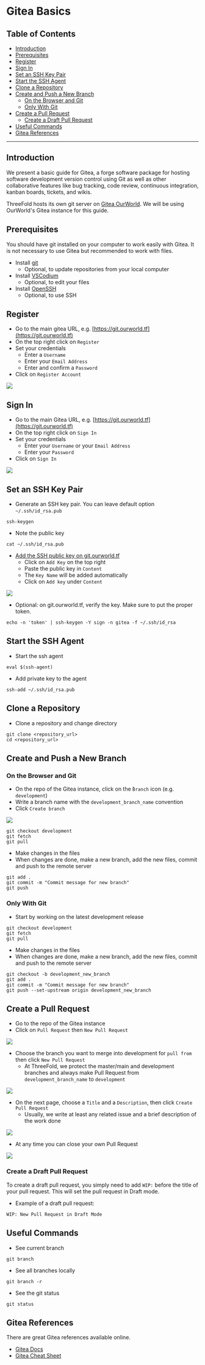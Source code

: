 <h1>Gitea Basics</h1>

<h2>Table of Contents</h2>

- [Introduction](#introduction)
- [Prerequisites](#prerequisites)
- [Register](#register)
- [Sign In](#sign-in)
- [Set an SSH Key Pair](#set-an-ssh-key-pair)
- [Start the SSH Agent](#start-the-ssh-agent)
- [Clone a Repository](#clone-a-repository)
- [Create and Push a New Branch](#create-and-push-a-new-branch)
  - [On the Browser and Git](#on-the-browser-and-git)
  - [Only With Git](#only-with-git)
- [Create a Pull Request](#create-a-pull-request)
  - [Create a Draft Pull Request](#create-a-draft-pull-request)
- [Useful Commands](#useful-commands)
- [Gitea References](#gitea-references)

---

## Introduction

We present a basic guide for Gitea, a forge software package for hosting software development version control using Git as well as other collaborative features like bug tracking, code review, continuous integration, kanban boards, tickets, and wikis.

ThreeFold hosts its own git server on [Gitea OurWorld](https://git.ourworld.tf). We will be using OurWorld's Gitea instance for this guide.

## Prerequisites

You should have git installed on your computer to work easily with Gitea. It is not necessary to use Gitea but recommended to work with files.

- Install [git](../git_github_basics.md#install-git)
  - Optional, to update repositories from your local computer
- Install [VSCodium](../git_github_basics.md#vs-codium)
  - Optional, to edit your files
- Install [OpenSSH](../../getstarted/ssh_guide/ssh_openssh.md)
  - Optional, to use SSH

## Register

- Go to the main gitea URL, e.g. [https://git.ourworld.tf](https://git.ourworld.tf)
- On the top right click on `Register`
- Set your credentials
  - Enter a `Username`
  - Enter your `Email Address`
  - Enter and confirm a `Password`
- Click on `Register Account`

![](./img/gitea_register.png)

## Sign In

- Go to the main Gitea URL, e.g. [https://git.ourworld.tf](https://git.ourworld.tf)
- On the top right click on `Sign In`
- Set your credentials
  - Enter your `Username` or your `Email Address`
  - Enter your `Password`
- Click on `Sign In`

![](./img/gitea_sign_in.png)

## Set an SSH Key Pair

- Generate an SSH key pair. You can leave default option `~/.ssh/id_rsa.pub`
```
ssh-keygen
```
- Note the public key
```
cat ~/.ssh/id_rsa.pub
```
- [Add the SSH public key on git.ourworld.tf](https://git.ourworld.tf/user/settings/keys)
  - Click on `Add Key` on the top right
  - Paste the public key in `Content`
  - The `Key Name` will be added automatically
  - Click on `Add key` under `Content`

![](./img/gitea_ssh_key.png)

- Optional: on git.ourworld.tf, verify the key. Make sure to put the proper token.
```
echo -n 'token' | ssh-keygen -Y sign -n gitea -f ~/.ssh/id_rsa
```

## Start the SSH Agent

- Start the ssh agent
```
eval $(ssh-agent)
```
- Add private key to the agent
```
ssh-add ~/.ssh/id_rsa.pub
```

## Clone a Repository

- Clone a repository and change directory
```
git clone <repository_url>
cd <repository_url>
```

## Create and Push a New Branch

### On the Browser and Git

- On the repo of the Gitea instance, click on the ̀`Branch` icon (e.g. `development`)
- Write a branch name with the `development_branch_name` convention
- Click `Create branch`

![](./img/gitea_new_branch.png)

```
git checkout development
git fetch
git pull
```
- Make changes in the files
- When changes are done, make a new branch, add the new files, commit and push to the remote server
```
git add .
git commit -m "Commit message for new branch"
git push
```

### Only With Git

- Start by working on the latest development release
```
git checkout development
git fetch
git pull
```
- Make changes in the files
- When changes are done, make a new branch, add the new files, commit and push to the remote server
```
git checkout -b development_new_branch
git add .
git commit -m "Commit message for new branch"
git push --set-upstream origin development_new_branch
```

## Create a Pull Request

- Go to the repo of the Gitea instance
- Click on `Pull Request` then `New Pull Request`

![](./img/gitea_new_pr.png)

- Choose the branch you want to merge into development for `pull from` then click `New Pull Request`
  - At ThreeFold, we protect the master/main and development branches and always make Pull Request from `development_branch_name` to `development`

![](./img/gitea_pr_create.png)

- On the next page, choose a `Title` and a `Description`, then click `Create Pull Request`
  - Usually, we write at least any related issue and a brief description of the work done

![](./img/gitea_pr_title_description.png)

- At any time you can close your own Pull Request

![](./img/gitea_close_pr.png)

### Create a Draft Pull Request

To create a draft pull request, you simply need to add `WIP:` before the title of your pull request. This will set the pull request in Draft mode.

- Example of a draft pull request:
```
WIP: New Pull Request in Draft Mode
```

## Useful Commands

- See current branch
```
git branch
```
- See all branches locally
```
git branch -r
```
- See the git status
```
git status
```

## Gitea References

There are great Gitea references available online.

- [Gitea Docs](https://docs.gitea.com/)
- [Gitea Cheat Sheet](https://docs.gitea.com/administration/config-cheat-sheet)